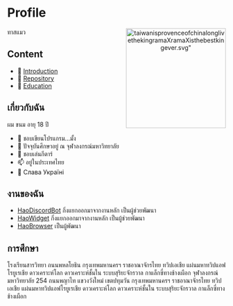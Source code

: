 # Profile

<div>
  <p align=center>
    <img src="https://upload.wikimedia.org/wikipedia/commons/thumb/0/0b/Cat_poster_1.jpg/1024px-Cat_poster_1.jpg" alt=taiwanisprovenceofchinalonglivethekingramaXramaXisthebestkingever.svg" width=230px align=right>
  </p>
</div>

ทาสแมว

## Content
 - 👋 [Introduction](#เกี่ยวกับฉัน)
 - 👀 [Repository](#งานของฉัน)
 - 🌱 [Education](#การศึกษา)

## เกี่ยวกับฉัน
ผม ขนม อายุ 18 ปี 
 - 👀 ชอบเขียนโปรแกรม...มั้ง
 - 🏫 ปัจจุบันศึกษาอยู่ ณ จุฬาลงกรณ์มหาวิทยาลัย
 - 🎸 ชอบเล่นกีตาร์
 - 📫 อยู่ในประเทศไทย
 - 📖 Слава Україні

## งานของฉัน
 - [HaoDiscordBot](https://github.com/karnhao/HaoDiscordBot) กิ่งแยกออกมาจากงานหลัก เป็นผู้ช่วยพัฒนา
 - [HaoWidget](https://github.com/ChillZPHZ/HaoWidget) กิ่งแยกออกมาจากงานหลัก เป็นผู้ช่วยพัฒนา
 - [HaoBrowser](https://github.com/ChillZPHZ/HaoBrowser) เป็นผู้พัฒนา

## การศึกษา
โรงเรียนสารวิทยา ถนนพหลโยธิน กรุงเทพมหานครฯ ราชอาณาจักรไทย ทวิปเอเชีย แผ่นมหาทวิปแอฟโรยูเรเชีย ดาวเคราะห์โลก ดาวเคราะห์ชั้นใน ระบบสุริยะจักรวาล กาแล็กซี่ทางช้างเผือก 
จุฬาลงกรณ์มหาวิทยาลัย 254 ถนนพญาไท แขวงวังใหม่ เขตปทุมวัน กรุงเทพมหานครฯ ราชอาณาจักรไทย ทวิปเอเชีย แผ่นมหาทวิปแอฟโรยูเรเชีย ดาวเคราะห์โลก ดาวเคราะห์ชั้นใน ระบบสุริยะจักรวาล กาแล็กซี่ทางช้างเผือก 
<!---
ChillZPHZ/ChillZPHZ is a ✨ special ✨ repository because its `README.md` (this file) appears on your GitHub profile.
You can click the Preview link to take a look at your changes.
--->
